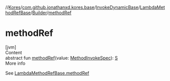 //[Kores](../../../../index.md)/[com.github.jonathanxd.kores.base](../../../index.md)/[InvokeDynamicBase](../../index.md)/[LambdaMethodRefBase](../index.md)/[Builder](index.md)/[methodRef](method-ref.md)



# methodRef  
[jvm]  
Content  
abstract fun [methodRef](method-ref.md)(value: [MethodInvokeSpec](../../../../com.github.jonathanxd.kores.common/-method-invoke-spec/index.md)): [S](index.md)  
More info  


See [LambdaMethodRefBase.methodRef](../method-ref.md)

  



